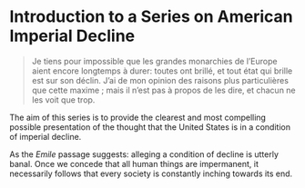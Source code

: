 # Introduction to a Series on American Imperial Decline

> Je tiens pour impossible que les grandes monarchies de l’Europe aient encore longtemps à durer: toutes ont brillé, et tout état qui brille est sur son déclin. J’ai de mon opinion des raisons plus particulières que cette maxime ; mais il n’est pas à propos de les dire, et chacun ne les voit que trop.

The aim of this series is to provide the clearest and most compelling possible presentation of the thought that the United States is in a condition of imperial decline.

As the *Emile* passage suggests: alleging a condition of decline is utterly banal. Once we concede that all human things are impermanent,  it necessarily follows that every society is constantly inching towards its end. 
